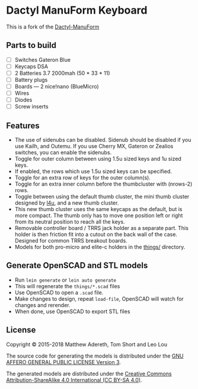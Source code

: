 # Dactyl ManuForm Keyboard

This is a fork of the [Dactyl-ManuForm](https://github.com/carbonfet/dactyl-manuform)

## Parts to build

- [ ] Switches Gateron Blue
- [ ] Keycaps DSA
- [ ] 2 Batteries 3.7 2000mah (50 \* 33 \* 11)
- [ ] Battery plugs
- [ ] Boards — 2 nice!nano (BlueMicro)
- [ ] Wires
- [ ] Diodes
- [ ] Screw inserts

## Features

- The use of sidenubs can be disabled. Sidenub should be disabled if you use Kailh, and Outemu. If you use Cherry MX, Gateron or Zealios switches, you can enable the sidenubs.
- Toggle for outer column between using 1.5u sized keys and 1u sized keys.
- If enabled, the rows which use 1.5u sized keys can be specified.
- Toggle for an extra row of keys for the outer column(s).
- Toggle for an extra inner column before the thumbcluster with (nrows-2) rows.
- Toggle between using the default thumb cluster, the mini thumb cluster designed by [l4u](https://github.com/l4u/dactyl-manuform-mini-keyboard), and a new thumb cluster.
- This new thumb cluster uses the same keycaps as the default, but is more compact. The thumb only has to move one position left or right from its neutral position to reach all the keys.
- Removable controller board / TRRS jack holder as a separate part. This holder is then friction fit into a cutout on the back wall of the case. Designed for common TRRS breakout boards.
- Models for both pro-micro and elite-c holders in the [things/](things/) directory.

## Generate OpenSCAD and STL models

- Run `lein generate` or `lein auto generate`
- This will regenerate the `things/*.scad` files
- Use OpenSCAD to open a `.scad` file.
- Make changes to design, repeat `load-file`, OpenSCAD will watch for changes and rerender.
- When done, use OpenSCAD to export STL files

## License

Copyright © 2015-2018 Matthew Adereth, Tom Short and Leo Lou

The source code for generating the models is distributed under the [GNU AFFERO GENERAL PUBLIC LICENSE Version 3](LICENSE).

The generated models are distributed under the [Creative Commons Attribution-ShareAlike 4.0 International (CC BY-SA 4.0)](LICENSE-models).
